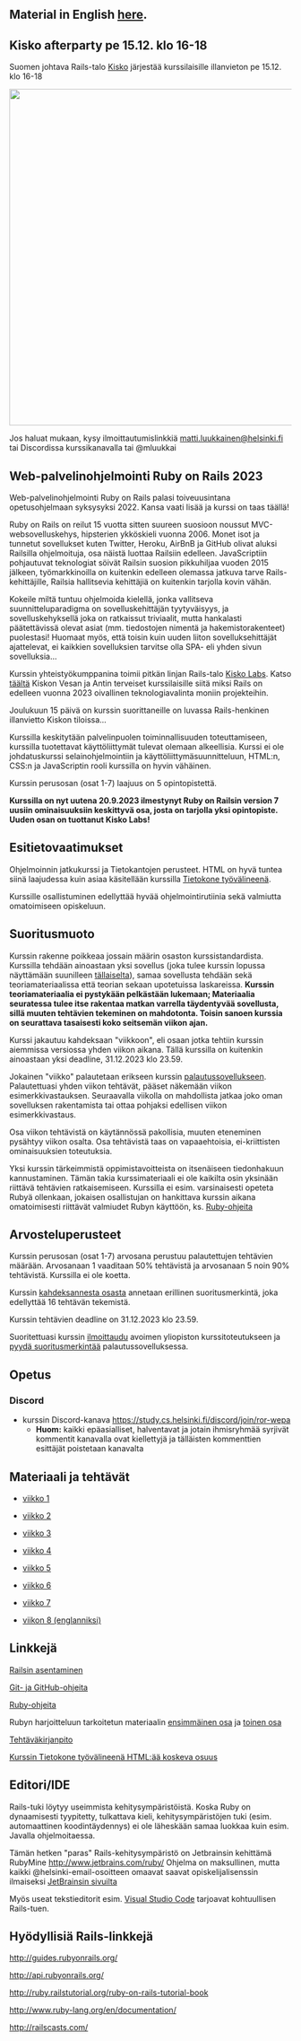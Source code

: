 ## Material in English [here](https://github.com/mluukkai/WebPalvelinohjelmointi2023/blob/main/wadror-english.md).

## Kisko afterparty pe 15.12. klo 16-18

Suomen johtava Rails-talo [Kisko](https://www.kiskolabs.com/fi/) järjestää kurssilaisille illanvieton pe 15.12. klo 16-18

<img src="https://raw.githubusercontent.com/mluukkai/WebPalvelinohjelmointi2023/main/images/kiskoparty" width="600">

Jos haluat mukaan, kysy ilmoittautumislinkkiä matti.luukkainen@helsinki.fi tai Discordissa kurssikanavalla tai @mluukkai

## Web-palvelinohjelmointi Ruby on Rails 2023

Web-palvelinohjelmointi Ruby on Rails palasi toiveuusintana opetusohjelmaan syksysyksi 2022. Kansa vaati lisää ja kurssi on taas täällä!

Ruby on Rails on reilut 15 vuotta sitten suureen suosioon noussut MVC-websovelluskehys, hipsterien ykköskieli vuonna 2006. Monet isot ja tunnetut sovellukset kuten Twitter, Heroku, AirBnB ja GitHub olivat aluksi Railsilla ohjelmoituja, osa näistä luottaa Railsiin edelleen. JavaScriptiin pohjautuvat teknologiat söivät Railsin suosion pikkuhiljaa vuoden 2015 jälkeen, työmarkkinoilla on kuitenkin edelleen olemassa jatkuva tarve Rails-kehittäjille, Railsia hallitsevia kehittäjiä on kuitenkin tarjolla kovin vähän.

Kokeile miltä tuntuu ohjelmoida kielellä, jonka vallitseva suunnitteluparadigma on sovelluskehittäjän tyytyväisyys, ja sovelluskehyksellä joka on ratkaissut triviaalit, mutta hankalasti päätettävissä olevat asiat (mm. tiedostojen nimentä ja hakemistorakenteet) puolestasi! Huomaat myös, että toisin kuin uuden liiton sovelluksehittäjät ajattelevat, ei kaikkien sovelluksien tarvitse olla SPA- eli yhden sivun sovelluksia...

Kurssin yhteistyökumppanina toimii pitkän linjan Rails-talo [Kisko Labs](https://www.kiskolabs.com/fi/). Katso [täältä](https://www.youtube.com/watch?v=P8THIRXnLGk) Kiskon Vesan ja Antin terveiset kurssilaisille siitä miksi Rails on edelleen vuonna 2023 oivallinen teknologiavalinta moniin projekteihin.

Joulukuun 15 päivä on kurssin suorittaneille on luvassa Rails-henkinen illanvietto Kiskon tiloissa...

Kurssilla keskitytään palvelinpuolen toiminnallisuuden toteuttamiseen, kurssilla tuotettavat käyttöliittymät tulevat olemaan alkeellisia. Kurssi ei ole johdatuskurssi selainohjelmointiin ja käyttöliittymäsuunnitteluun, HTML:n, CSS:n ja JavaScriptin rooli kurssilla on hyvin vähäinen.

Kurssin perusosan (osat 1-7) laajuus on 5 opintopistettä.

**Kurssilla on nyt uutena 20.9.2023 ilmestynyt Ruby on Railsin version 7 uusiin ominaisuuksiin keskittyvä osa, josta on tarjolla yksi opintopiste. Uuden osan on tuottanut Kisko Labs!**

## Esitietovaatimukset

Ohjelmoinnin jatkukurssi ja Tietokantojen perusteet. HTML on hyvä tuntea siinä laajudessa kuin asiaa käsitellään kurssilla [Tietokone työvälineenä](https://tkt-lapio.github.io/).

Kurssille osallistuminen edellyttää hyvää ohjelmointirutiinia sekä valmiutta omatoimiseen opiskeluun.

## Suoritusmuoto

Kurssin rakenne poikkeaa jossain määrin osaston kurssistandardista. Kurssilla tehdään ainoastaan yksi sovellus (joka tulee kurssin lopussa näyttämään suunilleen [tällaiselta](https://ratebeer22.fly.dev/)), samaa sovellusta tehdään sekä teoriamateriaalissa että teorian sekaan upotetuissa laskareissa. **Kurssin teoriamateriaalia ei pystykään pelkästään lukemaan; Materiaalia seuratessa tulee itse rakentaa matkan varrella täydentyvää sovellusta, sillä muuten tehtävien tekeminen on mahdotonta. Toisin sanoen kurssia on seurattava tasaisesti koko seitsemän viikon ajan.**

Kurssi jakautuu kahdeksaan "viikkoon", eli osaan jotka tehtiin kurssin aiemmissa versiossa yhden viikon aikana. Tällä kurssilla on kuitenkin ainoastaan yksi deadline, 31.12.2023 klo 23.59.

Jokainen "viikko" palautetaan erikseen kurssin [palautussovellukseen](https://studies.cs.helsinki.fi/stats/courses/rails2023/). Palautettuasi yhden viikon tehtävät, pääset näkemään viikon esimerkkivastauksen. Seuraavalla viikolla on mahdollista jatkaa joko oman sovelluksen rakentamista tai ottaa pohjaksi edellisen viikon esimerkkivastaus.

Osa viikon tehtävistä on käytännössä pakollisia, muuten eteneminen pysähtyy viikon osalta. Osa tehtävistä taas on vapaaehtoisia, ei-kriittisten ominaisuuksien toteutuksia.

Yksi kurssin tärkeimmistä oppimistavoitteista on itsenäiseen tiedonhakuun kannustaminen. Tämän takia kurssimateriaali ei ole kaikilta osin yksinään riittävä tehtävien ratkaisemiseen. Kurssilla ei esim. varsinaisesti opeteta Rubyä ollenkaan, jokaisen osallistujan on hankittava kurssin aikana omatoimisesti riittävät valmiudet Rubyn käyttöön, ks. [Ruby-ohjeita](https://github.com/mluukkai/WebPalvelinohjelmointi2023/blob/main/web/rubyn_perusteita.md)

## Arvosteluperusteet

Kurssin perusosan (osat 1-7) arvosana perustuu palautettujen tehtävien määrään. Arvosanaan 1 vaaditaan 50% tehtävistä ja arvosanaan 5 noin 90% tehtävistä. Kurssilla ei ole koetta.

Kurssin [kahdeksannesta osasta](/english/week8.md) annetaan erillinen suoritusmerkintä, joka edellyttää 16 tehtävän tekemistä.

Kurssin tehtävien deadline on 31.12.2023 klo 23.59.

Suoritettuasi kurssin [ilmoittaudu](https://github.com/mluukkai/WebPalvelinohjelmointi2023/blob/main/web/ilmoittautuminen.md) avoimen yliopiston kurssitoteutukseen ja [pyydä suoritusmerkintää](https://github.com/mluukkai/WebPalvelinohjelmointi2023/blob/main/web/ilmoittautuminen.md#suoritusmerkinn%C3%A4n-pyyt%C3%A4minen) palautussovelluksessa.

## Opetus

### Discord

- kurssin Discord-kanava <https://study.cs.helsinki.fi/discord/join/ror-wepa>
  - **Huom:** kaikki epäasialliset, halventavat ja jotain ihmisryhmää syrjivät kommentit kanavalla ovat kiellettyjä ja tälläisten kommenttien esittäjät poistetaan kanavalta


## Materiaali ja tehtävät

- [viikko 1](https://github.com/mluukkai/WebPalvelinohjelmointi2023/blob/main/web/viikko1.md)

- [viikko 2](https://github.com/mluukkai/WebPalvelinohjelmointi2023/blob/main/web/viikko2.md)

- [viikko 3](https://github.com/mluukkai/WebPalvelinohjelmointi2023/blob/main/web/viikko3.md)

- [viikko 4](https://github.com/mluukkai/WebPalvelinohjelmointi2023/blob/main/web/viikko4.md)

- [viikko 5](https://github.com/mluukkai/WebPalvelinohjelmointi2023/blob/main/web/viikko5.md)

- [viikko 6](https://github.com/mluukkai/WebPalvelinohjelmointi2023/blob/main/web/viikko6.md)

- [viikko 7](https://github.com/mluukkai/WebPalvelinohjelmointi2023/blob/main/web/viikko7.md)

- [viikon 8 (englanniksi)](https://github.com/mluukkai/WebPalvelinohjelmointi2023/blob/main/english/week8.md)


## Linkkejä

[Railsin asentaminen](https://github.com/mluukkai/WebPalvelinohjelmointi2023/blob/main/web/railsin_asentaminen.md)

[Git- ja GitHub-ohjeita](https://github.com/mluukkai/WebPalvelinohjelmointi2023/blob/main/web/versiohallinta.md)

[Ruby-ohjeita](https://github.com/mluukkai/WebPalvelinohjelmointi2023/blob/main/web/rubyn_perusteita.md)

Rubyn harjoitteluun tarkoitetun materiaalin [ensimmäinen osa](https://github.com/HY-TKTL/ruby-materiaali/blob/master/Perusteet.md) ja [toinen osa](https://github.com/HY-TKTL/ruby-materiaali/blob/master/LuokkiaJaOlioita.md)

[Tehtäväkirjanpito](https://studies.cs.helsinki.fi/stats/courses/rails2023)

[Kurssin Tietokone työvälineenä HTML:ää koskeva osuus](https://tkt-lapio.github.io/verkkosivut/)

## Editori/IDE

Rails-tuki löytyy useimmista kehitysympäristöistä. Koska Ruby on dynaamisesti tyypitetty, tulkattava kieli, kehitysympäristöjen tuki (esim. automaattinen koodintäydennys) ei ole läheskään samaa luokkaa kuin esim. Javalla ohjelmoitaessa.

Tämän hetken "paras" Rails-kehitysympäristö on Jetbrainsin kehittämä RubyMine http://www.jetbrains.com/ruby/
Ohjelma on maksullinen, mutta kaikki @helsinki-email-osoitteen omaavat saavat opiskelijalisenssin ilmaiseksi [JetBrainsin sivuilta](https://www.jetbrains.com/student/)

Myös useat tekstieditorit esim. [Visual Studio Code](https://code.visualstudio.com) tarjoavat kohtuullisen Rails-tuen.

## Hyödyllisiä Rails-linkkejä

http://guides.rubyonrails.org/

http://api.rubyonrails.org/

http://ruby.railstutorial.org/ruby-on-rails-tutorial-book

http://www.ruby-lang.org/en/documentation/

http://railscasts.com/
